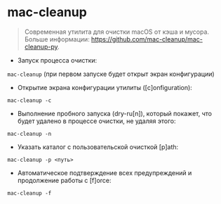# mac-cleanup

> Современная утилита для очистки macOS от кэша и мусора.
> Больше информации: <https://github.com/mac-cleanup/mac-cleanup-py>.

- Запуск процесса очистки:

`mac-cleanup` (при первом запуске будет открыт экран конфигурации)

- Открытие экрана конфигурации утилиты ([c]onfiguration):

`mac-cleanup -c`

- Выполнение пробного запуска (dry-ru[n]), который покажет, что будет удалено в процессе очистки, не удаляя этого:

`mac-cleanup -n`

- Указать каталог с пользовательской очисткой [p]ath:

`mac-cleanup -p <путь>`

- Автоматическое подтверждение всех предупреждений и продолжение работы с [f]orce:

`mac-cleanup -f`
